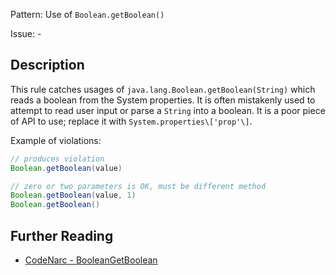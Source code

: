 Pattern: Use of `Boolean.getBoolean()`

Issue: -

## Description

This rule catches usages of `java.lang.Boolean.getBoolean(String)` which reads a boolean from the System properties. It is often mistakenly used to attempt to read user input or parse a `String` into a boolean. It is a poor piece of API to use; replace it with `System.properties\['prop'\]`.

Example of violations:

``` groovy
// produces violation
Boolean.getBoolean(value)

// zero or two parameters is OK, must be different method
Boolean.getBoolean(value, 1)
Boolean.getBoolean()
```

## Further Reading

* [CodeNarc - BooleanGetBoolean](https://codenarc.github.io/CodeNarc/codenarc-rules-basic.html#booleangetboolean-rule)